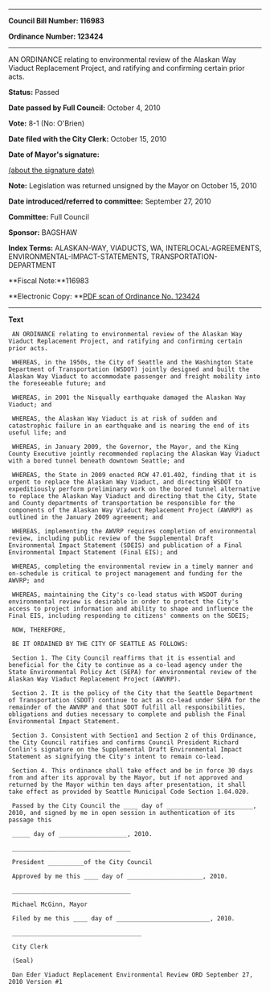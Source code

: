 

********

**Council Bill Number: 116983**
   
**Ordinance Number: 123424**
********

 AN ORDINANCE relating to environmental review of the Alaskan Way Viaduct Replacement Project, and ratifying and confirming certain prior acts.

**Status:** Passed
   
**Date passed by Full Council:** October 4, 2010
   
**Vote:** 8-1 (No: O'Brien)
   
**Date filed with the City Clerk:** October 15, 2010
   
**Date of Mayor's signature:**
   
[(about the signature date)](/~public/approvaldate.htm)
   
   
**Note:** Legislation was returned unsigned by the Mayor on October 15, 2010

   
**Date introduced/referred to committee:** September 27, 2010
   
**Committee:** Full Council
   
**Sponsor:** BAGSHAW
   
   
**Index Terms:** ALASKAN-WAY, VIADUCTS, WA, INTERLOCAL-AGREEMENTS, ENVIRONMENTAL-IMPACT-STATEMENTS, TRANSPORTATION-DEPARTMENT

**Fiscal Note:**116983

**Electronic Copy: **[PDF scan of Ordinance No. 123424](/~archives/Ordinances/Ord_123424.pdf)

********

**Text**
   
```
 AN ORDINANCE relating to environmental review of the Alaskan Way Viaduct Replacement Project, and ratifying and confirming certain prior acts.

 WHEREAS, in the 1950s, the City of Seattle and the Washington State Department of Transportation (WSDOT) jointly designed and built the Alaskan Way Viaduct to accommodate passenger and freight mobility into the foreseeable future; and

 WHEREAS, in 2001 the Nisqually earthquake damaged the Alaskan Way Viaduct; and

 WHEREAS, the Alaskan Way Viaduct is at risk of sudden and catastrophic failure in an earthquake and is nearing the end of its useful life; and

 WHEREAS, in January 2009, the Governor, the Mayor, and the King County Executive jointly recommended replacing the Alaskan Way Viaduct with a bored tunnel beneath downtown Seattle; and

 WHEREAS, the State in 2009 enacted RCW 47.01.402, finding that it is urgent to replace the Alaskan Way Viaduct, and directing WSDOT to expeditiously perform preliminary work on the bored tunnel alternative to replace the Alaskan Way Viaduct and directing that the City, State and County departments of transportation be responsible for the components of the Alaskan Way Viaduct Replacement Project (AWVRP) as outlined in the January 2009 agreement; and

 WHEREAS, implementing the AWVRP requires completion of environmental review, including public review of the Supplemental Draft Environmental Impact Statement (SDEIS) and publication of a Final Environmental Impact Statement (Final EIS); and

 WHEREAS, completing the environmental review in a timely manner and on-schedule is critical to project management and funding for the AWVRP; and

 WHEREAS, maintaining the City's co-lead status with WSDOT during environmental review is desirable in order to protect the City's access to project information and ability to shape and influence the Final EIS, including responding to citizens' comments on the SDEIS;

 NOW, THEREFORE,

 BE IT ORDAINED BY THE CITY OF SEATTLE AS FOLLOWS:

 Section 1. The City Council reaffirms that it is essential and beneficial for the City to continue as a co-lead agency under the State Environmental Policy Act (SEPA) for environmental review of the Alaskan Way Viaduct Replacement Project (AWVRP).

 Section 2. It is the policy of the City that the Seattle Department of Transportation (SDOT) continue to act as co-lead under SEPA for the remainder of the AWVRP and that SDOT fulfill all responsibilities, obligations and duties necessary to complete and publish the Final Environmental Impact Statement.

 Section 3. Consistent with Section1 and Section 2 of this Ordinance, the City Council ratifies and confirms Council President Richard Conlin's signature on the Supplemental Draft Environmental Impact Statement as signifying the City's intent to remain co-lead.

 Section 4. This ordinance shall take effect and be in force 30 days from and after its approval by the Mayor, but if not approved and returned by the Mayor within ten days after presentation, it shall take effect as provided by Seattle Municipal Code Section 1.04.020.

 Passed by the City Council the ____ day of ________________________, 2010, and signed by me in open session in authentication of its passage this

 _____ day of ___________________, 2010.

 _________________________________

 President __________of the City Council

 Approved by me this ____ day of _____________________, 2010.

 _________________________________

 Michael McGinn, Mayor

 Filed by me this ____ day of __________________________, 2010.

 ____________________________________

 City Clerk

 (Seal)

 Dan Eder Viaduct Replacement Environmental Review ORD September 27, 2010 Version #1

```
